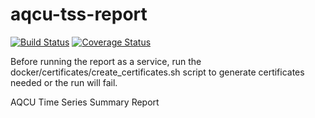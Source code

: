 # aqcu-tss-report


[![Build Status](https://travis-ci.org/USGS-CIDA/aqcu-tss-report.svg?branch=master)](https://travis-ci.org/USGS-CIDA/aqcu-tss-report) [![Coverage Status](https://coveralls.io/repos/github/USGS-CIDA/aqcu-tss-report/badge.svg?branch=master)](https://coveralls.io/github/USGS-CIDA/aqcu-tss-report?branch=master)

Before running the report as a service, run the docker/certificates/create_certificates.sh script to generate certificates needed or the run will fail.

AQCU Time Series Summary Report
